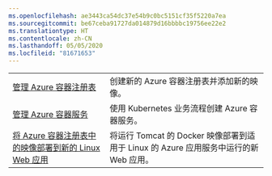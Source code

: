 ```yaml
---
ms.openlocfilehash: ae3443ca54dc37e54b9c0bc5151cf35f5220a7ea
ms.sourcegitcommit: be67ceba91727da014879d16bbbbc19756ee22e2
ms.translationtype: HT
ms.contentlocale: zh-CN
ms.lasthandoff: 05/05/2020
ms.locfileid: "81671653"
---
```

|  |  |
|---------|---------|
| [管理 Azure 容器注册表][1] | 创建新的 Azure 容器注册表并添加新的映像。 | 
| [管理 Azure 容器服务][2] | 使用 Kubernetes 业务流程创建 Azure 容器服务。 | 
| [将 Azure 容器注册表中的映像部署到新的 Linux Web 应用][3] | 将运行 Tomcat 的 Docker 映像部署到适用于 Linux 的 Azure 应用服务中运行的新 Web 应用。 | 

[1]: https://github.com/Azure-Samples/acr-java-manage-azure-container-registry/
[2]: https://azure.microsoft.com/resources/samples/acs-java-manage-azure-container-service-with-kubernetes-orchestrator/
[3]: https://github.com/Azure-Samples/app-service-java-deploy-image-from-acr-to-linux/
